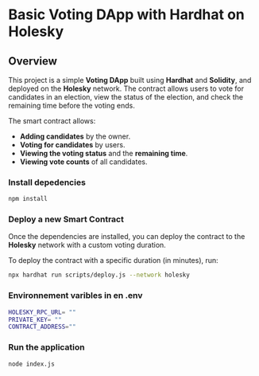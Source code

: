 # Basic Voting DApp with Hardhat on Holesky

## Overview

This project is a simple **Voting DApp** built using **Hardhat** and **Solidity**, and deployed on the **Holesky** network. The contract allows users to vote for candidates in an election, view the status of the election, and check the remaining time before the voting ends.

The smart contract allows:
- **Adding candidates** by the owner.
- **Voting for candidates** by users.
- **Viewing the voting status** and the **remaining time**.
- **Viewing vote counts** of all candidates.
### Install depedencies

```bash
npm install
```


### Deploy a new Smart Contract

Once the dependencies are installed, you can deploy the contract to the **Holesky** network with a custom voting duration.

To deploy the contract with a specific duration (in minutes), run:

```bash
npx hardhat run scripts/deploy.js --network holesky
```
### Environnement varibles in en .env
 ```bash
HOLESKY_RPC_URL= ""
PRIVATE_KEY= ""
CONTRACT_ADDRESS=""
```

### Run the application
```bash
node index.js
```
